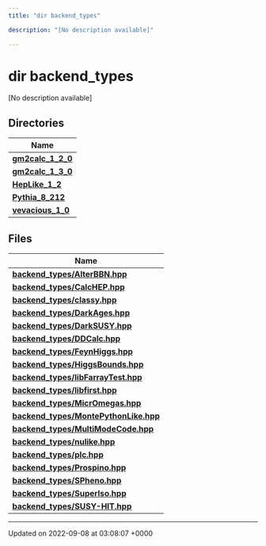 ```yaml
---
title: "dir backend_types"

description: "[No description available]"

---
```


# dir backend_types

[No description available]

## Directories

| Name           |
| -------------- |
| **[gm2calc_1_2_0](/documentation/code/files/dir_3882af314fbae13225da1aacf68a32d3/#dir-gm2calc-1-2-0)**  |
| **[gm2calc_1_3_0](/documentation/code/files/dir_e3ec43b41a0f060c1c56e88f55222135/#dir-gm2calc-1-3-0)**  |
| **[HepLike_1_2](/documentation/code/files/dir_6fccc6c9828a1b32c79249090280a5fa/#dir-heplike-1-2)**  |
| **[Pythia_8_212](/documentation/code/files/dir_f6265655d4928eb9f90e439e34e335a8/#dir-pythia-8-212)**  |
| **[vevacious_1_0](/documentation/code/files/dir_f1f2e6ca6d947d21943ec8ed42424e5a/#dir-vevacious-1-0)**  |

## Files

| Name           |
| -------------- |
| **[backend_types/AlterBBN.hpp](/documentation/code/files/alterbbn_8hpp/#file-backend-types-alterbbn-hpp)**  |
| **[backend_types/CalcHEP.hpp](/documentation/code/files/calchep_8hpp/#file-backend-types-calchep-hpp)**  |
| **[backend_types/classy.hpp](/documentation/code/files/classy_8hpp/#file-backend-types-classy-hpp)**  |
| **[backend_types/DarkAges.hpp](/documentation/code/files/darkages_8hpp/#file-backend-types-darkages-hpp)**  |
| **[backend_types/DarkSUSY.hpp](/documentation/code/files/darksusy_8hpp/#file-backend-types-darksusy-hpp)**  |
| **[backend_types/DDCalc.hpp](/documentation/code/files/ddcalc_8hpp/#file-backend-types-ddcalc-hpp)**  |
| **[backend_types/FeynHiggs.hpp](/documentation/code/files/feynhiggs_8hpp/#file-backend-types-feynhiggs-hpp)**  |
| **[backend_types/HiggsBounds.hpp](/documentation/code/files/higgsbounds_8hpp/#file-backend-types-higgsbounds-hpp)**  |
| **[backend_types/libFarrayTest.hpp](/documentation/code/files/libfarraytest_8hpp/#file-backend-types-libfarraytest-hpp)**  |
| **[backend_types/libfirst.hpp](/documentation/code/files/libfirst_8hpp/#file-backend-types-libfirst-hpp)**  |
| **[backend_types/MicrOmegas.hpp](/documentation/code/files/micromegas_8hpp/#file-backend-types-micromegas-hpp)**  |
| **[backend_types/MontePythonLike.hpp](/documentation/code/files/montepythonlike_8hpp/#file-backend-types-montepythonlike-hpp)**  |
| **[backend_types/MultiModeCode.hpp](/documentation/code/files/multimodecode_8hpp/#file-backend-types-multimodecode-hpp)**  |
| **[backend_types/nulike.hpp](/documentation/code/files/nulike_8hpp/#file-backend-types-nulike-hpp)**  |
| **[backend_types/plc.hpp](/documentation/code/files/plc_8hpp/#file-backend-types-plc-hpp)**  |
| **[backend_types/Prospino.hpp](/documentation/code/files/prospino_8hpp/#file-backend-types-prospino-hpp)**  |
| **[backend_types/SPheno.hpp](/documentation/code/files/spheno_8hpp/#file-backend-types-spheno-hpp)**  |
| **[backend_types/SuperIso.hpp](/documentation/code/files/superiso_8hpp/#file-backend-types-superiso-hpp)**  |
| **[backend_types/SUSY-HIT.hpp](/documentation/code/files/susy-hit_8hpp/#file-backend-types-susy-hit-hpp)**  |






-------------------------------

Updated on 2022-09-08 at 03:08:07 +0000
